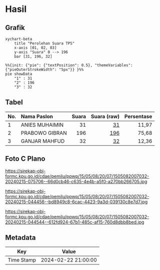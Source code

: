 # Hasil

## Grafik

```mermaid
xychart-beta
    title "Perolehan Suara TPS"
    x-axis [01, 02, 03]
    y-axis "Suara" 0 --> 196
    bar [31, 196, 32]
```

```mermaid
%%{init: {"pie": {"textPosition": 0.5}, "themeVariables": {"pieOuterStrokeWidth": "5px"}} }%%
pie showData
    "1" : 31
    "2" : 196
    "3" : 32
```

## Tabel

| No. | Nama Paslon    | Suara | Suara (raw) | Persentase |
|:--- |:-------------- | -----:| -----------:| ----------:|
| 1   | ANIES MUHAIMIN | 31    | [31][p-1]   | 11,97      |
| 2   | PRABOWO GIBRAN | 196   | [196][p-2]  | 75,68      |
| 3   | GANJAR MAHFUD  | 32    | [32][p-3]   | 12,36      |


[p-1]: https://github.com/gigit-pemilu/pemilu-2024-15-jambi/blob/main/pilpres/hitung-suara/sub/15-jambi/sub/05--muaro-jambi/sub/08-sungai-gelam/sub/2007-sungai-gelam/sub/032-tps/sub/paslon-1.txt
[p-2]: https://github.com/gigit-pemilu/pemilu-2024-15-jambi/blob/main/pilpres/hitung-suara/sub/15-jambi/sub/05--muaro-jambi/sub/08-sungai-gelam/sub/2007-sungai-gelam/sub/032-tps/sub/paslon-2.txt
[p-3]: https://github.com/gigit-pemilu/pemilu-2024-15-jambi/blob/main/pilpres/hitung-suara/sub/15-jambi/sub/05--muaro-jambi/sub/08-sungai-gelam/sub/2007-sungai-gelam/sub/032-tps/sub/paslon-3.txt

## Foto C Plano

https://sirekap-obj-formc.kpu.go.id/cdae/pemilu/ppwp/15/05/08/20/07/1505082007032-20240215-075706--66d0cb46-c635-4e4b-a5f0-a270bb266705.jpg

https://sirekap-obj-formc.kpu.go.id/cdae/pemilu/ppwp/15/05/08/20/07/1505082007032-20240215-044456--bd8949c8-6cac-4423-9a3d-039130c8e7d7.jpg

https://sirekap-obj-formc.kpu.go.id/cdae/pemilu/ppwp/15/05/08/20/07/1505082007032-20240215-044544--612fd924-67b1-485c-af15-760d8dbb8bed.jpg


## Metadata

| Key        | Value               |
| ---------- | ------------------- |
| Time Stamp | 2024-02-22 21:00:00 |



